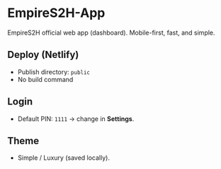 # EmpireS2H-App
EmpireS2H official web app (dashboard). Mobile-first, fast, and simple.

## Deploy (Netlify)
- Publish directory: `public`
- No build command

## Login
- Default PIN: `1111` → change in **Settings**.

## Theme
- Simple / Luxury (saved locally).
